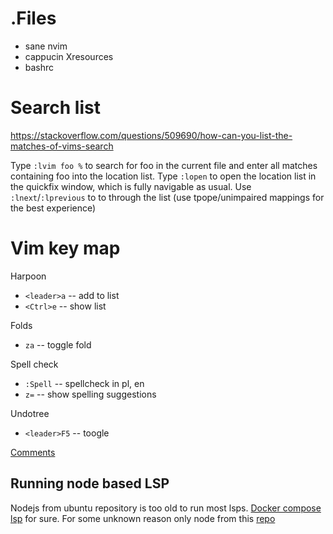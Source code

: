 # .Files 
- sane nvim 
- cappucin Xresources 
- bashrc 


# Search list 
https://stackoverflow.com/questions/509690/how-can-you-list-the-matches-of-vims-search

Type `:lvim foo %` to search for foo in the current file and enter all matches containing foo into the location list.
Type `:lopen` to open the location list in the quickfix window, which is fully navigable as usual.
Use `:lnext`/`:lprevious` to to through the list (use tpope/unimpaired mappings for the best experience)

# Vim key map

Harpoon 
- `<leader>a` -- add to list 
- `<Ctrl>e` -- show list

Folds 
- `za` -- toggle fold


Spell check
- `:Spell`  -- spellcheck in pl, en
- `z=` -- show spelling suggestions

Undotree
- `<leader>F5` -- toogle  

[Comments](https://github.com/terrortylor/nvim-comment?tab=readme-ov-file#usage)
## Running node based LSP

Nodejs from ubuntu repository is too old to run most lsps.
[Docker compose lsp](https://github.com/microsoft/compose-language-service) for sure.
For some unknown reason only node from this [repo](https://github.com/nodesource/distributions?tab=readme-ov-file#installation-instructions) 
